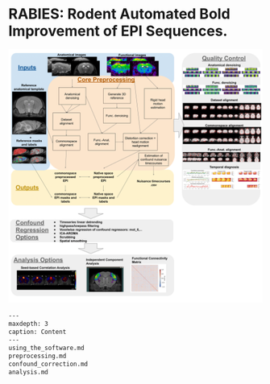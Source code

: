 # RABIES: Rodent Automated Bold Improvement of EPI Sequences.

![Processing Schema](pics/processing_schema.png)


```{toctree}
---
maxdepth: 3
caption: Content
---
using_the_software.md
preprocessing.md
confound_correction.md
analysis.md

